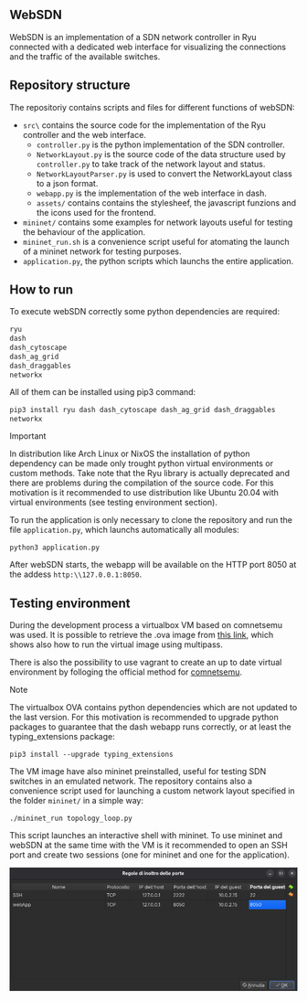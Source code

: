 ## WebSDN 
WebSDN is an implementation of a SDN network controller in Ryu connected with a dedicated web interface for visualizing the connections and the traffic of the available switches. 

## Repository structure ## 
The repositoriy contains scripts and files for different functions of webSDN:
- `src\` contains the source code for the implementation of the Ryu controller and the web interface. 
    - `controller.py` is the python implementation of the SDN controller.
    - `NetworkLayout.py` is the source code of the data structure used by `controller.py` to take track of the network layout and status. 
    - `NetworkLayoutParser.py` is used to convert the NetworkLayout class to a json format. 
    - `webapp.py` is the implementation of the web interface in dash.
    - `assets/` contains contains the stylesheef, the javascript funzions and the icons used for the frontend.
- `mininet/` contains some examples for network layouts useful for testing the behaviour of the application.
- `mininet_run.sh` is a convenience script useful for atomating the launch of a mininet network for testing purposes. 
- `application.py`, the python scripts which launchs the entire application. 

## How to run ##
To execute webSDN correctly some python dependencies are required:
```
ryu
dash
dash_cytoscape
dash_ag_grid
dash_draggables
networkx
```

All of them can be installed using pip3 command:
```
pip3 install ryu dash dash_cytoscape dash_ag_grid dash_draggables networkx
```
> [!IMPORTANT]
> In distribution like Arch Linux or NixOS the installation of python dependency can be made only trought python virtual environments or custom methods.
> Take note that the Ryu library is actually deprecated and there are problems during the compilation of the source code.
> For this motivation is it recommended to use distribution like Ubuntu 20.04 with virtual environments (see testing environment section).

To run the application is only necessary to clone the repository and run the file `application.py`, which launchs automatically all modules:
```
python3 application.py
```
After webSDN starts, the webapp will be available on the HTTP port 8050 at the addess `http:\\127.0.0.1:8050`.
## Testing environment ##
During the development process a virtualbox VM based on comnetsemu was used. It is possible to retrieve the .ova image from [this link](https://www.granelli-lab.org/researches/relevant-projects/comnetsemu-labs), which shows also how to run the virtual image using multipass. 

There is also the possibility to use vagrant to create an up to date virtual environment by folloging the official method for [comnetsemu](https://git.comnets.net/public-repo/comnetsemu#installation).

> [!NOTE]
> The virtualbox OVA contains python dependencies which are not updated to the last version. For this motivation is recommended to upgrade python packages to guarantee that the dash webapp runs correctly, or at least the typing_extensions package:
> ```
> pip3 install --upgrade typing_extensions
> ```

The VM image have also mininet preinstalled, useful for testing SDN switches in an emulated network. The repository contains also a convenience script used for launching a custom network layout specified in the folder `mininet/` in a simple way:
```
./mininet_run topology_loop.py
```
This script launches an interactive shell with mininet. To use mininet and webSDN at the same time with the VM is it recommended to open an SSH port and create two sessions (one for mininet and one for the application). 

![Port forwarding in Virtualbox](docs/ports.png)